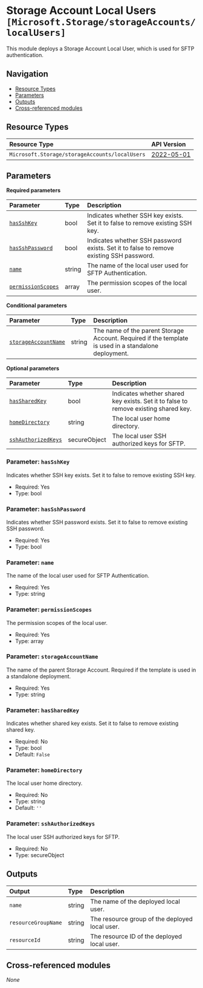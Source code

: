 # Storage Account Local Users `[Microsoft.Storage/storageAccounts/localUsers]`

This module deploys a Storage Account Local User, which is used for SFTP authentication.

## Navigation

- [Resource Types](#Resource-Types)
- [Parameters](#Parameters)
- [Outputs](#Outputs)
- [Cross-referenced modules](#Cross-referenced-modules)

## Resource Types

| Resource Type | API Version |
| :-- | :-- |
| `Microsoft.Storage/storageAccounts/localUsers` | [2022-05-01](https://learn.microsoft.com/en-us/azure/templates/Microsoft.Storage/2022-05-01/storageAccounts/localUsers) |

## Parameters

**Required parameters**

| Parameter | Type | Description |
| :-- | :-- | :-- |
| [`hasSshKey`](#parameter-hassshkey) | bool | Indicates whether SSH key exists. Set it to false to remove existing SSH key. |
| [`hasSshPassword`](#parameter-hassshpassword) | bool | Indicates whether SSH password exists. Set it to false to remove existing SSH password. |
| [`name`](#parameter-name) | string | The name of the local user used for SFTP Authentication. |
| [`permissionScopes`](#parameter-permissionscopes) | array | The permission scopes of the local user. |

**Conditional parameters**

| Parameter | Type | Description |
| :-- | :-- | :-- |
| [`storageAccountName`](#parameter-storageaccountname) | string | The name of the parent Storage Account. Required if the template is used in a standalone deployment. |

**Optional parameters**

| Parameter | Type | Description |
| :-- | :-- | :-- |
| [`hasSharedKey`](#parameter-hassharedkey) | bool | Indicates whether shared key exists. Set it to false to remove existing shared key. |
| [`homeDirectory`](#parameter-homedirectory) | string | The local user home directory. |
| [`sshAuthorizedKeys`](#parameter-sshauthorizedkeys) | secureObject | The local user SSH authorized keys for SFTP. |

### Parameter: `hasSshKey`

Indicates whether SSH key exists. Set it to false to remove existing SSH key.

- Required: Yes
- Type: bool

### Parameter: `hasSshPassword`

Indicates whether SSH password exists. Set it to false to remove existing SSH password.

- Required: Yes
- Type: bool

### Parameter: `name`

The name of the local user used for SFTP Authentication.

- Required: Yes
- Type: string

### Parameter: `permissionScopes`

The permission scopes of the local user.

- Required: Yes
- Type: array

### Parameter: `storageAccountName`

The name of the parent Storage Account. Required if the template is used in a standalone deployment.

- Required: Yes
- Type: string

### Parameter: `hasSharedKey`

Indicates whether shared key exists. Set it to false to remove existing shared key.

- Required: No
- Type: bool
- Default: `False`

### Parameter: `homeDirectory`

The local user home directory.

- Required: No
- Type: string
- Default: `''`

### Parameter: `sshAuthorizedKeys`

The local user SSH authorized keys for SFTP.

- Required: No
- Type: secureObject


## Outputs

| Output | Type | Description |
| :-- | :-- | :-- |
| `name` | string | The name of the deployed local user. |
| `resourceGroupName` | string | The resource group of the deployed local user. |
| `resourceId` | string | The resource ID of the deployed local user. |

## Cross-referenced modules

_None_
